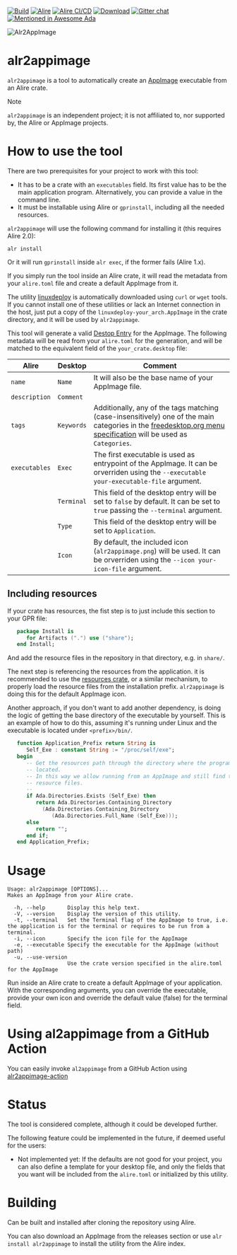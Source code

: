 [![Build](https://github.com/mgrojo/alr2appimage/actions/workflows/main.yml/badge.svg)](https://github.com/mgrojo/alr2appimage/actions/workflows/main.yml)
[![Alire](https://img.shields.io/endpoint?url=https://alire.ada.dev/badges/alr2appimage.json)](https://alire.ada.dev/crates/alr2appimage.html)
[![Alire CI/CD](https://img.shields.io/endpoint?url=https://alire-crate-ci.ada.dev/badges/alr2appimage.json)](https://alire-crate-ci.ada.dev/crates/alr2appimage.html)
[![Download][download-img]][download]
[![Gitter chat](https://badges.gitter.im/gitterHQ/gitter.png)](https://gitter.im/ada-lang/Lobby)
[![Mentioned in Awesome Ada](https://awesome.re/mentioned-badge.svg)](https://github.com/ohenley/awesome-ada)

  [download-img]: https://img.shields.io/github/downloads/mgrojo/alr2appimage/total.svg
  [download]: https://github.com/mgrojo/alr2appimage/releases
  
![Alr2AppImage](https://raw.githubusercontent.com/mgrojo/alr2appimage/master/share/alr2appimage/alr2appimage.png "alr2appimage icon")

# alr2appimage

`alr2appimage` is a tool to automatically create an
[AppImage](https://appimage.org/) executable from an Alire crate.

> [!NOTE]
> `alr2appimage` is an independent project; it is not
> affiliated to, nor supported by, the Alire or AppImage projects.

# How to use the tool

There are two prerequisites for your project to work with this tool:
- It has to be a crate with an `executables` field. Its first value
  has to be the main application program. Alternatively, you can
  provide a value in the command line.
- It must be installable using Alire or `gprinstall`, including all the
  needed resources.


`alr2appimage` will use the following command for installing it (this requires Alire 2.0):
```shell
alr install
```
Or it will run `gprinstall` inside `alr exec`, if the former fails (Alire 1.x).

If you simply run the tool inside an Alire crate, it will read the
metadata from your `alire.toml` file and create a default AppImage
from it.

The utility [linuxdeploy](https://github.com/linuxdeploy/linuxdeploy)
is automatically downloaded using `curl` or `wget` tools. If you
cannot install one of these utilities or lack an Internet connection in the
host, just put a copy of the `linuxdeploy-your_arch.AppImage` in the
crate directory, and it will be used by `alr2appimage`.

This tool will generate a valid [Destop Entry](https://specifications.freedesktop.org/desktop-entry-spec/latest/)
for the AppImage. The following metadata will be read from your
`alire.toml` for the generation, and will be matched to the equivalent
field of the `your_crate.desktop` file:

| Alire         | Desktop    | Comment                                                                                                                                                                                                                               |
|---------------|------------|---------------------------------------------------------------------------------------------------------------------------------------------------------------------------------------------------------------------------------------|
| `name`        | `Name`     | It will also be the base name of your AppImage file.                                                                                                                                                                                  |
| `description` | `Comment`  |                                                                                                                                                                                                                                       |
| `tags`        | `Keywords` | Additionally, any of the tags matching (case-insensitively) one of the main categories in the [freedesktop.org menu specification](https://specifications.freedesktop.org/menu-spec/menu-spec-1.0.html) will be used as `Categories`. |
| `executables` | `Exec`     | The first executable is used as entrypoint of the AppImage. It can be orverriden using the `--executable your-executable-file` argument.                                                                                              |
|               | `Terminal` | This field of the desktop entry will be set to `false` by default. It can be set to `true` passing the `--terminal` argument.                                                                                                         |
|               | `Type`     | This field of the desktop entry will be set to `Application`.                                                                                                                                                                         |
|               | `Icon`     | By default, the included icon (`alr2appimage.png`) will be used. It can be orverriden using the `--icon your-icon-file` argument.                                                                                                     |

## Including resources
If your crate has resources, the fist step is to just include this section to your GPR file:
```ada
   package Install is
      for Artifacts (".") use ("share");
   end Install;
```
And add the resource files in the repository in that directory, e.g. in `share/`.

The next step is referencing the resources from the application.  it
is recommended to use the
[resources crate](https://github.com/alire-project/resources),
or a similar mechanism, to properly load the resource files from the installation
prefix.  `alr2appimage` is doing this for the default AppImage icon.

Another approach, if you don't want to add another dependency, is
doing the logic of getting the base directory of the executable by
yourself. This is an example of how to do this, assuming it's running
under Linux and the executable is located under `<prefix>/bin/`.

```ada
   function Application_Prefix return String is
      Self_Exe : constant String := "/proc/self/exe";
   begin
      -- Get the resources path through the directory where the program is
      -- located.
      -- In this way we allow running from an AppImage and still find the
      -- resource files.
      --
      if Ada.Directories.Exists (Self_Exe) then
         return Ada.Directories.Containing_Directory
           (Ada.Directories.Containing_Directory
              (Ada.Directories.Full_Name (Self_Exe)));
      else
         return "";
      end if;
   end Application_Prefix;
```

# Usage
```
Usage: alr2appimage [OPTIONS]...
Makes an AppImage from your Alire crate.

  -h, --help       Display this help text.
  -V, --version    Display the version of this utility.
  -t, --terminal   Set the Terminal flag of the AppImage to true, i.e. the application is for the terminal or requires to be run from a terminal.
  -i, --icon       Specify the icon file for the AppImage
  -e, --executable Specify the executable for the AppImage (without path)
  -u, --use-version 
                   Use the crate version specified in the alire.toml for the AppImage
```

Run inside an Alire crate to create a default AppImage of your
application.  With the corresponding arguments, you can override the
executable, provide your own icon and override the default value
(false) for the terminal field.

# Using al2appimage from a GitHub Action
You can easily invoke `al2appimage` from a GitHub Action using [alr2appimage-action](https://github.com/mgrojo/alr2appimage-action)

# Status
The tool is considered complete, although it could be developed further.

The following feature could be implemented in the future, if deemed
useful for the users:
- Not implemented yet: If the defaults are not good for your
  project, you can also define a template for your desktop file, and
  only the fields that you want will be included from the `alire.toml`
  or initialized by this utility.

# Building
Can be built and installed after cloning the repository using Alire.

You can also download an AppImage from the releases section or use
`alr install alr2appimage` to install the utility from the Alire index.
